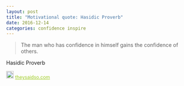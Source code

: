```yaml
---
layout: post
title: "Motivational quote: Hasidic Proverb"
date: 2016-12-14
categories: confidence inspire
---
```

> The man who has confidence in himself gains the confidence of others.

Hasidic Proverb

<span style="z-index:50;font-size:0.9em;"><img src="https://theysaidso.com/branding/theysaidso.png" height="20" width="20" alt="theysaidso.com"/><a href="https://theysaidso.com" title="Powered by quotes from theysaidso.com" style="color: #9fcc25; margin-left: 4px; vertical-align: middle;">theysaidso.com</a></span>
